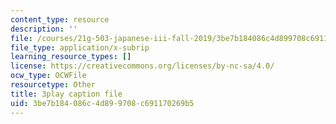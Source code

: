 ```yaml
---
content_type: resource
description: ''
file: /courses/21g-503-japanese-iii-fall-2019/3be7b184086c4d899708c691170269b5_caSqb6LMF30.srt
file_type: application/x-subrip
learning_resource_types: []
license: https://creativecommons.org/licenses/by-nc-sa/4.0/
ocw_type: OCWFile
resourcetype: Other
title: 3play caption file
uid: 3be7b184-086c-4d89-9708-c691170269b5
---
```

